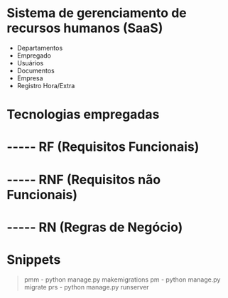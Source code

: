 # Sistema de gerenciamento de recursos humanos (SaaS)
- Departamentos
- Empregado
- Usuários
- Documentos
- Empresa
- Registro Hora/Extra

# Tecnologias empregadas

# ----- RF (Requisitos Funcionais)

# ----- RNF (Requisitos não Funcionais)

# ----- RN (Regras de Negócio)


# Snippets

> pmm - python manage.py makemigrations
> pm - python manage.py migrate
> prs - python manage.py runserver
